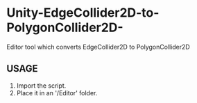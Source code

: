 # Unity-EdgeCollider2D-to-PolygonCollider2D-
Editor tool which converts EdgeCollider2D to PolygonCollider2D 

## USAGE

1. Import the script.
2. Place it in an '/Editor' folder. 
